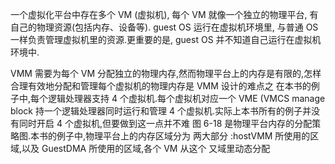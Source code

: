 
一个虚拟化平台中存在多个 VM (虚拟机), 每个 VM 就像一个独立的物理平台, 有自己的物理资源(包括内存、设备等). guest OS 运行在虚拟机环境里, 与普通 OS 一样负责管理虚拟机里的资源.更重要的是, guest OS 并不知道自己运行在虚拟机环境中.

VMM 需要为每个 VM 分配独立的物理内存,然而物理平台上的内存是有限的,怎样
合理有效地分配和管理每个虚拟机的物理内存是 VMM 设计的难点之
在本书的例子中,每个逻辑处理器支持 4 个虚拟机.每个虚拟机对应一个 VME
(VMCS manage block 持一个逻辑处理器同时运行和管理 4 个虚拟机.实际上本书所有的例子并没有同时开启 4
个虚拟机,但要做到这一点并不难
图 6-18 是物理平台内存的分配策略图.本书的例子中,物理平台上的内存区域分为
两大部分 :hostVMM 所使用的区域,以及 GuestDMA 所使用的区域,各个 VM 从这个
又域里动态分配
